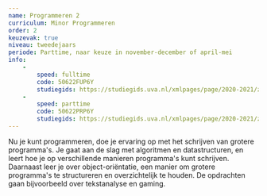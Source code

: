 ```yaml
---
name: Programmeren 2
curriculum: Minor Programmeren
order: 2
keuzevak: true
niveau: tweedejaars
periode: Parttime, naar keuze in november-december of april-mei
info:
    -
        speed: fulltime
        code: 50622FUP6Y
        studiegids: https://studiegids.uva.nl/xmlpages/page/2020-2021/zoek-vak/vak/79750
    -
        speed: parttime
        code: 50622PRP6Y
        studiegids: https://studiegids.uva.nl/xmlpages/page/2020-2021/zoek-vak/vak/79383
---
```


Nu je kunt programmeren, doe je ervaring op met het schrijven van grotere programma's. Je gaat aan de slag met algoritmen en datastructuren, en leert hoe je op verschillende manieren programma's kunt schrijven. Daarnaast leer je over object-ori&euml;ntatie, een manier om grotere programma's te structureren en overzichtelijk te houden. De opdrachten gaan bijvoorbeeld over tekstanalyse en gaming.
